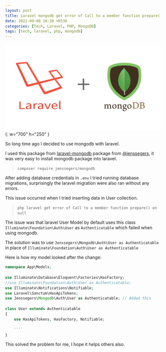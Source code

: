 ```yaml
---
layout: post
title: Laravel mongodb get error of Call to a member function prepare() on null
date: 2022-09-08 18:20 +0530
categories: [Tech, Laravel, PHP, MongoDB]
tags: [tech, laravel, php, mongodb]
---
```


![Laravel Socialite](/assets/img/posts/laravel-mongodb.jpg){: w="700" h="250" }

So long time ago I decided to use mongodb with laravel.

I used this package from [laravel-mongodb](https://github.com/jenssegers/laravel-mongodb) package from [@jenssegers](https://github.com/jenssegers), it was very easy to install mongodb package into laravel.

> ```composer require jenssegers/mongodb```

After adding database credentials in ```.env``` I tried running database migrations, surprisingly the laravel migration were also ran without any errors.

This issue occurred when I tried inserting data in User collection.

> ```php laravel get error of Call to a member function prepare() on null```


The issue was that laravel User Model by default uses this class ```Illuminate\Foundation\Auth\User``` as ```Authenticatable``` which failed when using mongodb.

The solution was to use ```Jenssegers\Mongodb\Auth\User as Authenticatable``` in place of ```Illuminate\Foundation\Auth\User as Authenticatable```

Here is how my model looked after the change:

```php
namespace App\Models;

use Illuminate\Database\Eloquent\Factories\HasFactory;
//use Illuminate\Foundation\Auth\User as Authenticatable;
use Illuminate\Notifications\Notifiable;
use Laravel\Sanctum\HasApiTokens;
use Jenssegers\Mongodb\Auth\User as Authenticatable; // Added this

class User extends Authenticatable
{
    use HasApiTokens, HasFactory, Notifiable;
    
    ````
}
```

This solved the problem for me, I hope it helps others also.